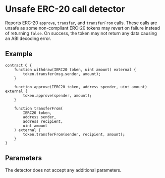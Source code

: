 # Unsafe ERC-20 call detector

Reports ERC-20 `approve`, `transfer`, and `transferFrom` calls.
These calls are unsafe as some non-compliant ERC-20 tokens may revert on failure instead of returning `false`.
On success, the token may not return any data causing an ABI decoding error.

## Example

```solidity hl_lines="3 7 16" linenums="1"
contract C {
    function withdraw(IERC20 token, uint amount) external {
        token.transfer(msg.sender, amount);
    }

    function approve(IERC20 token, address spender, uint amount) external {
        token.approve(spender, amount);
    }

    function transferFrom(
        IERC20 token,
        address sender,
        address recipient,
        uint amount
    ) external {
        token.transferFrom(sender, recipient, amount);
    }
}
```

## Parameters

The detector does not accept any additional parameters.
